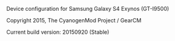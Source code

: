 Device configuration for Samsung Galaxy S4 Exynos (GT-I9500)

Copyright 2015, The CyanogenMod Project / GearCM

Current build version: 20150920 (Stable)